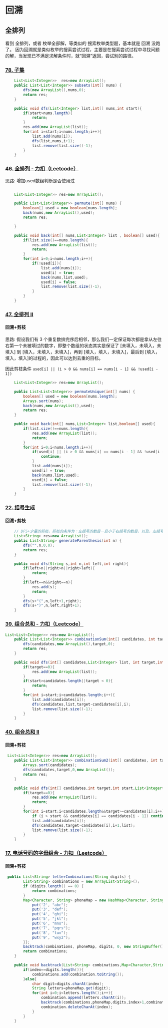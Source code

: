 # 回溯

## 全排列

看到 全排列，或者 枚举全部解，等类似的 搜索枚举类型题，基本就是 回溯 没跑了。 因为回溯就是类似枚举的搜索尝试过程，主要是在搜索尝试过程中寻找问题的解，当发现已不满足求解条件时，就“回溯”返回，尝试别的路径。

### [78. 子集 ](https://leetcode.cn/problems/subsets/submissions/391590993/)

```java
    List<List<Integer>>  res=new ArrayList();
    public List<List<Integer>> subsets(int[] nums) {
        dfs(new ArrayList(),nums,0);
        return res;
    }

    public void dfs(List<Integer> list,int[] nums,int start){
        if(start>nums.length){
            return;
        }
        res.add(new ArrayList(list));
        for(int i=start;i<nums.length;i++){
            list.add(nums[i]);
            dfs(list,nums,i+1);
            list.remove(list.size()-1);
        }
    }
```

### [46. 全排列 - 力扣（Leetcode）](https://leetcode.cn/problems/permutations/description/)

思路: 增加used数组判断是否使用过

```java

    List<List<Integer>> res=new ArrayList();

    public List<List<Integer>> permute(int[] nums) {
        boolean[] used = new boolean[nums.length];
        back(nums,new ArrayList(),used);
        return res;

    }

    public void back(int[] nums,List<Integer> list , boolean[] used){
        if(list.size()==nums.length){
            res.add(new ArrayList(list));
            return;
        }
        for(int i=0;i<nums.length;i++){
            if(!used[i]){
                list.add(nums[i]);
                used[i] = true;
                back(nums,list,used);
                used[i] = false;
                list.remove(list.size()-1);
            }
        }
    }
```



### [47. 全排列 II](https://leetcode.cn/problems/permutations-ii/)

#### 回溯+剪枝

思路:   假设我们有 3 个重复数排完序后相邻，那么我们一定保证每次都是拿从左往右第一个未被填过的数字，即整个数组的状态其实是保证了 [未填入，未填入，未填入] 到 [填入，未填入，未填入]，再到 [填入，填入，未填入]，最后到 [填入，填入，填入]的过程的，因此可以达到去重的目标。

因此剪枝条件 `used[i] || (i > 0 && nums[i] == nums[i - 1] && !used[i - 1])`

```java
    List<List<Integer>> res=new ArrayList();

    public List<List<Integer>> permuteUnique(int[] nums) {
        boolean[] used = new boolean[nums.length];
        Arrays.sort(nums);
        back(nums,new ArrayList(),used);
        return res;
    }

    public void back(int[] nums,List<Integer> list,boolean[] used){
        if(list.size()==nums.length){
            res.add(new ArrayList(list));
            return;
        }
        for(int i=0;i<nums.length;i++){
            if(used[i] || (i > 0 && nums[i] == nums[i - 1] && !used[i - 1])){
                continue;
            }
            list.add(nums[i]);
            used[i] = true;
            back(nums,list,used);
            used[i] = false;
            list.remove(list.size()-1);
        }
    }
```



### [22. 括号生成 ](https://leetcode.cn/problems/generate-parentheses/submissions/391200454/)

#### 回溯+剪枝

```java
    // DFS+少量的剪枝，剪枝的条件为：左括号的数目一旦小于右括号的数目，以及，左括号的数目和右括号数目均小于n
	List<String> res=new ArrayList();
    public List<String> generateParenthesis(int n) {
        dfs("",n,0,0);
        return res;
    }

    public void dfs(String s,int n,int left,int right){
        if(left>n||right>n||right>left){
            return;
        }
        if(left==n&&right==n){
            res.add(s);
            return;
        }
        dfs(s+"(",n,left+1,right);
        dfs(s+")",n,left,right+1);
    }
```

### [39. 组合总和 - 力扣（Leetcode）](https://leetcode.cn/problems/combination-sum/description/)

```java
List<List<Integer>> res=new ArrayList();
    public List<List<Integer>> combinationSum(int[] candidates, int target) {
        dfs(candidates,new ArrayList(),target,0);
        return res;
    }

    public void dfs(int[] candidates,List<Integer> list, int target,int start){
        if(target==0){
            res.add(new ArrayList(list));
        }
        if(start>candidates.length||target < 0){
            return;
        }
        for(int i=start;i<candidates.length;i++){
            list.add(candidates[i]);
            dfs(candidates,list,target-candidates[i],i);
            list.remove(list.size()-1);
        }
    }

```



### [40. 组合总和 II](https://leetcode.cn/problems/combination-sum-ii/submissions/392751218/)

#### 回溯+剪枝

```java
 List<List<Integer>> res=new ArrayList();
    public List<List<Integer>> combinationSum2(int[] candidates, int target) {
        Arrays.sort(candidates);
        dfs(candidates,target,0,new ArrayList());
        return res;
    }

    public void dfs(int[] candidates,int target,int start,List<Integer> list){
        if(target==0){
            res.add(new ArrayList(list));
            return;
        }
        for(int i=start;i<candidates.length&&target>=candidates[i];i++){
            if (i > start && candidates[i] == candidates[i - 1]) continue;
            list.add(candidates[i]);
            dfs(candidates,target-candidates[i],i+1,list);
            list.remove(list.size()-1);
        }
    }
```

### [17. 电话号码的字母组合 - 力扣（Leetcode）](https://leetcode.cn/problems/letter-combinations-of-a-phone-number/description/)

#### 回溯+剪枝

```java
 public List<String> letterCombinations(String digits) {
        List<String> combinations = new ArrayList<String>();
        if (digits.length() == 0) {
            return combinations;
        }
        Map<Character, String> phoneMap = new HashMap<Character, String>() {{
            put('2', "abc");
            put('3', "def");
            put('4', "ghi");
            put('5', "jkl");
            put('6', "mno");
            put('7', "pqrs");
            put('8', "tuv");
            put('9', "wxyz");
        }};
        backtrack(combinations, phoneMap, digits, 0, new StringBuffer());
        return combinations;
    }

    public void backtrack(List<String> combinations,Map<Character,String> phoneMap,String digits,int index,StringBuffer combination){
        if(index==digits.length()){
            combinations.add(combination.toString());
        }else{
            char digit=digits.charAt(index);
            String letters=phoneMap.get(digit);
            for(int i=0;i<letters.length();i++){
                combination.append(letters.charAt(i));
                backtrack(combinations,phoneMap,digits,index+1,combination);
                combination.deleteCharAt(index);
            }
        }
    }
```



